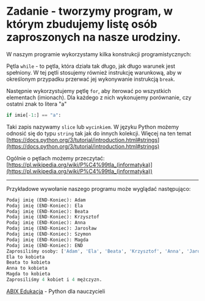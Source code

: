 # Zadanie - tworzymy program, w którym zbudujemy listę osób zaproszonych na nasze urodziny.

W naszym programie wykorzystamy kilka konstrukcji programistycznych:

Pętla `while` - to pętla, która działa tak długo, jak długo warunek jest spełniony. W tej pętli stosujemy również instrukcję warunkową, aby w określonym przypadku przerwać jej wykonywanie instrukcją `break`.

Następnie wykorzystujemy pętlę `for`, aby iterować po wszystkich elementach (imionach). Dla każdego z nich wykonujemy porównanie, czy ostatni znak to litera "a"

```python
if imie[-1:] == "a":
```

Taki zapis nazywamy `slice` lub `wycinkiem`. W języku Python możemy odnosić się do typu `string` tak jak do innych kolekcji. Więcej na ten temat [https://docs.python.org/3/tutorial/introduction.html#strings](https://docs.python.org/3/tutorial/introduction.html#strings)

Ogólnie o pętlach możemy przeczytać: [https://pl.wikipedia.org/wiki/P%C4%99tla_(informatyka)](https://pl.wikipedia.org/wiki/P%C4%99tla_(informatyka))

----

Przykładowe wywołanie naszego programu może wyglądać następująco:

```python
Podaj imię (END-Koniec): Adam
Podaj imię (END-Koniec): Ela
Podaj imię (END-Koniec): Beata
Podaj imię (END-Koniec): Krzysztof
Podaj imię (END-Koniec): Anna
Podaj imię (END-Koniec): Jarosław
Podaj imię (END-Koniec): Szymon
Podaj imię (END-Koniec): Magda
Podaj imię (END-Koniec): END
Zaprosiliśmy osoby: ['Adam', 'Ela', 'Beata', 'Krzysztof', 'Anna', 'Jarosław', 'Szymon', 'Magda'].
Ela to kobieta
Beata to kobieta
Anna to kobieta
Magda to kobieta
Zaprosiliśmy 4 kobiet i 4 mężczyzn.
```

[ABIX Edukacja](https://abixedukacja.eu) - Python dla nauczycieli
